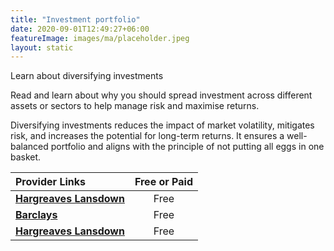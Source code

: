 ```yaml
---
title: "Investment portfolio"
date: 2020-09-01T12:49:27+06:00
featureImage: images/ma/placeholder.jpeg
layout: static
---
```


Learn about diversifying investments

Read and learn about why you should spread investment across different assets or sectors to help manage risk and maximise returns.

Diversifying investments reduces the impact of market volatility, mitigates risk, and increases the potential for long-term returns. It ensures a well-balanced portfolio and aligns with the principle of not putting all eggs in one basket.

| Provider Links      | Free or Paid  |  
| :-----------          | :--------------:      |  
| [**Hargreaves Lansdown**](https://www.hl.co.uk/news/articles/how-to-review-your-investments) | Free | 
| [**Barclays**](https://www.barclays.co.uk/smart-investor/new-to-investing/reducing-unnecessary-risk/diversifying-your-investments/) | Free  | 
| [**Hargreaves Lansdown**](https://www.hl.co.uk/learn/diversification) | Free | 
  

<br/><br/>






